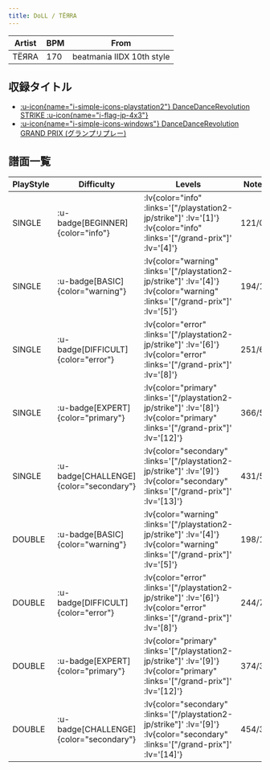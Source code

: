 ```yaml
---
title: DoLL / TËЯRA
---
```


|Artist|BPM|From|
|------|---|----|
|TËЯRA|170|beatmania IIDX 10th style|

## 収録タイトル

- [ :u-icon{name="i-simple-icons-playstation2"} DanceDanceRevolution STRIKE :u-icon{name="i-flag-jp-4x3"} ](/playstation2-jp/strike)
- [ :u-icon{name="i-simple-icons-windows"} DanceDanceRevolution GRAND PRIX (グランプリプレー)](/grand-prix)

## 譜面一覧

|PlayStyle|Difficulty|Levels|Notes|Movie|
|---------|----------|------|-----|-----|
|SINGLE| :u-badge[BEGINNER]{color="info"} | :lv{color="info" :links='["/playstation2-jp/strike"]' :lv='[1]'}  :lv{color="info" :links='["/grand-prix"]' :lv='[4]'} |121/0||
|SINGLE| :u-badge[BASIC]{color="warning"} | :lv{color="warning" :links='["/playstation2-jp/strike"]' :lv='[4]'}  :lv{color="warning" :links='["/grand-prix"]' :lv='[5]'} |194/17||
|SINGLE| :u-badge[DIFFICULT]{color="error"} | :lv{color="error" :links='["/playstation2-jp/strike"]' :lv='[6]'}  :lv{color="error" :links='["/grand-prix"]' :lv='[8]'} |251/68||
|SINGLE| :u-badge[EXPERT]{color="primary"} | :lv{color="primary" :links='["/playstation2-jp/strike"]' :lv='[8]'}  :lv{color="primary" :links='["/grand-prix"]' :lv='[12]'} |366/53||
|SINGLE| :u-badge[CHALLENGE]{color="secondary"} | :lv{color="secondary" :links='["/playstation2-jp/strike"]' :lv='[9]'}  :lv{color="secondary" :links='["/grand-prix"]' :lv='[13]'} |431/51||
|DOUBLE| :u-badge[BASIC]{color="warning"} | :lv{color="warning" :links='["/playstation2-jp/strike"]' :lv='[4]'}  :lv{color="warning" :links='["/grand-prix"]' :lv='[5]'} |198/18||
|DOUBLE| :u-badge[DIFFICULT]{color="error"} | :lv{color="error" :links='["/playstation2-jp/strike"]' :lv='[6]'}  :lv{color="error" :links='["/grand-prix"]' :lv='[8]'} |244/71||
|DOUBLE| :u-badge[EXPERT]{color="primary"} | :lv{color="primary" :links='["/playstation2-jp/strike"]' :lv='[9]'}  :lv{color="primary" :links='["/grand-prix"]' :lv='[12]'} |374/37||
|DOUBLE| :u-badge[CHALLENGE]{color="secondary"} | :lv{color="secondary" :links='["/playstation2-jp/strike"]' :lv='[9]'}  :lv{color="secondary" :links='["/grand-prix"]' :lv='[14]'} |454/36||
